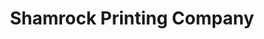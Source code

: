 ---
title: "Shamrock Printing Company"
url: /newark/shamrock-printing-company/
shop: Schreibwaren
---
